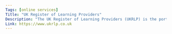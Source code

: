 ```yaml
---
Tags: [online services]
Title: "UK Register of Learning Providers"
Description: "The UK Register of Learning Providers (UKRLP) is the portal for government departments, agencies, learners, and employers to share key information about learning providers."
Link: https://www.ukrlp.co.uk
---
```

